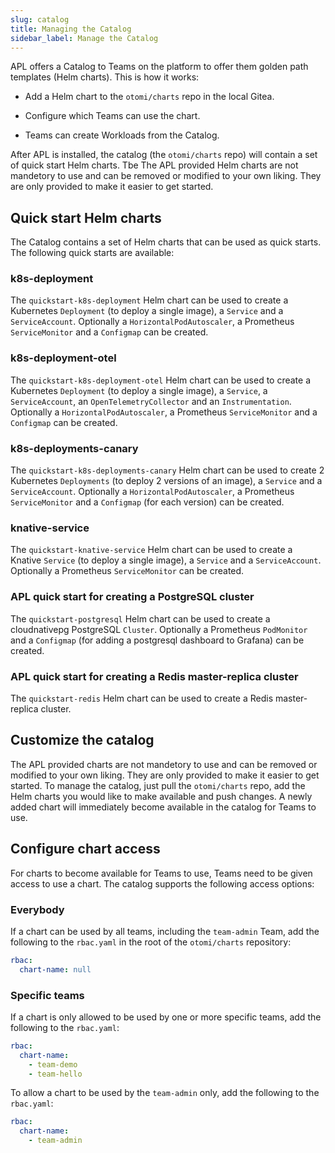 ```yaml
---
slug: catalog
title: Managing the Catalog
sidebar_label: Manage the Catalog
---
```


APL offers a Catalog to Teams on the platform to offer them golden path templates (Helm charts). This is how it works:

- Add a Helm chart to the `otomi/charts` repo in the local Gitea.

- Configure which Teams can use the chart.

- Teams can create Workloads from the Catalog.

After APL is installed, the catalog (the `otomi/charts` repo) will contain a set of quick start Helm charts. Tbe The APL provided Helm charts are not mandetory to use and can be removed or modified to your own liking. They are only provided to make it easier to get started.

## Quick start Helm charts

The Catalog contains a set of Helm charts that can be used as quick starts. The following quick starts are available:

### k8s-deployment

The `quickstart-k8s-deployment` Helm chart can be used to create a Kubernetes `Deployment` (to deploy a single image), a `Service` and a `ServiceAccount`. Optionally a `HorizontalPodAutoscaler`, a Prometheus `ServiceMonitor` and a `Configmap` can be created.

### k8s-deployment-otel

The `quickstart-k8s-deployment-otel` Helm chart can be used to create a Kubernetes `Deployment` (to deploy a single image), a `Service`, a `ServiceAccount`, an `OpenTelemetryCollector` and an `Instrumentation`. Optionally a `HorizontalPodAutoscaler`, a Prometheus `ServiceMonitor` and a `Configmap` can be created.

### k8s-deployments-canary

The `quickstart-k8s-deployments-canary` Helm chart can be used to create 2 Kubernetes `Deployments` (to deploy 2 versions of an image), a `Service` and a `ServiceAccount`. Optionally a `HorizontalPodAutoscaler`, a Prometheus `ServiceMonitor` and a `Configmap` (for each version) can be created.

### knative-service

The `quickstart-knative-service` Helm chart can be used to create a Knative `Service` (to deploy a single image), a `Service` and a  `ServiceAccount`. Optionally a Prometheus `ServiceMonitor` can be created.

### APL quick start for creating a PostgreSQL cluster

The `quickstart-postgresql` Helm chart can be used to create a cloudnativepg PostgreSQL `Cluster`. Optionally a Prometheus `PodMonitor` and a `Configmap` (for adding a postgresql dashboard to Grafana) can be created.

### APL quick start for creating a Redis master-replica cluster

The `quickstart-redis` Helm chart can be used to create a Redis master-replica cluster.

## Customize the catalog

The APL provided charts are not mandetory to use and can be removed or modified to your own liking. They are only provided to make it easier to get started. To manage the catalog, just pull the `otomi/charts` repo, add the Helm charts you would like to make available and push changes. A newly added chart will immediately become available in the catalog for Teams to use.

## Configure chart access

For charts to become available for Teams to use, Teams need to be given access to use a chart. The catalog supports the following access options:

### Everybody

If a chart can be used by all teams, including the `team-admin` Team, add the following to the `rbac.yaml` in the root of the `otomi/charts` repository:

```yaml
rbac:
  chart-name: null
```

### Specific teams

If a chart is only allowed to be used by one or more specific teams, add the following to the `rbac.yaml`:

```yaml
rbac:
  chart-name:
    - team-demo
    - team-hello
```

To allow a chart to be used by the `team-admin` only, add the following to the `rbac.yaml`:

```yaml
rbac:
  chart-name:
    - team-admin
```